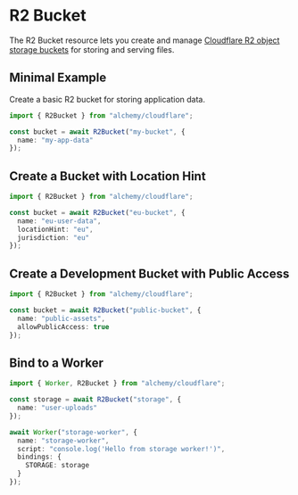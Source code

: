 # R2 Bucket

The R2 Bucket resource lets you create and manage [Cloudflare R2 object storage buckets](https://developers.cloudflare.com/r2/buckets/) for storing and serving files.

## Minimal Example

Create a basic R2 bucket for storing application data.

```ts
import { R2Bucket } from "alchemy/cloudflare";

const bucket = await R2Bucket("my-bucket", {
  name: "my-app-data"
});
```

## Create a Bucket with Location Hint

```ts
import { R2Bucket } from "alchemy/cloudflare";

const bucket = await R2Bucket("eu-bucket", {
  name: "eu-user-data",
  locationHint: "eu",
  jurisdiction: "eu"
});
```

## Create a Development Bucket with Public Access

```ts
import { R2Bucket } from "alchemy/cloudflare";

const bucket = await R2Bucket("public-bucket", {
  name: "public-assets",
  allowPublicAccess: true
});
```

## Bind to a Worker

```ts
import { Worker, R2Bucket } from "alchemy/cloudflare";

const storage = await R2Bucket("storage", {
  name: "user-uploads"
});

await Worker("storage-worker", {
  name: "storage-worker",
  script: "console.log('Hello from storage worker!')",
  bindings: {
    STORAGE: storage
  }
});
```